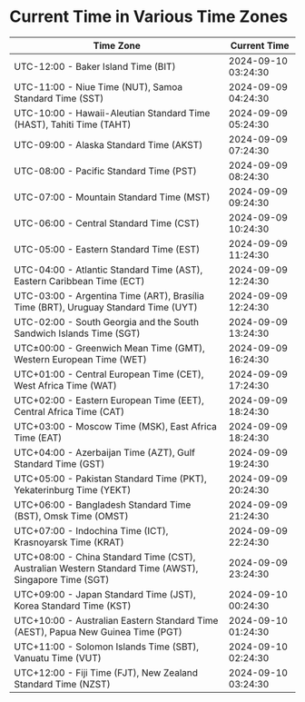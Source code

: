 # Current Time in Various Time Zones

| Time Zone | Current Time |
|-----------|--------------|
| UTC-12:00 - Baker Island Time (BIT) | 2024-09-10 03:24:30 |
| UTC-11:00 - Niue Time (NUT), Samoa Standard Time (SST) | 2024-09-09 04:24:30 |
| UTC-10:00 - Hawaii-Aleutian Standard Time (HAST), Tahiti Time (TAHT) | 2024-09-09 05:24:30 |
| UTC-09:00 - Alaska Standard Time (AKST) | 2024-09-09 07:24:30 |
| UTC-08:00 - Pacific Standard Time (PST) | 2024-09-09 08:24:30 |
| UTC-07:00 - Mountain Standard Time (MST) | 2024-09-09 09:24:30 |
| UTC-06:00 - Central Standard Time (CST) | 2024-09-09 10:24:30 |
| UTC-05:00 - Eastern Standard Time (EST) | 2024-09-09 11:24:30 |
| UTC-04:00 - Atlantic Standard Time (AST), Eastern Caribbean Time (ECT) | 2024-09-09 12:24:30 |
| UTC-03:00 - Argentina Time (ART), Brasília Time (BRT), Uruguay Standard Time (UYT) | 2024-09-09 12:24:30 |
| UTC-02:00 - South Georgia and the South Sandwich Islands Time (SGT) | 2024-09-09 13:24:30 |
| UTC±00:00 - Greenwich Mean Time (GMT), Western European Time (WET) | 2024-09-09 16:24:30 |
| UTC+01:00 - Central European Time (CET), West Africa Time (WAT) | 2024-09-09 17:24:30 |
| UTC+02:00 - Eastern European Time (EET), Central Africa Time (CAT) | 2024-09-09 18:24:30 |
| UTC+03:00 - Moscow Time (MSK), East Africa Time (EAT) | 2024-09-09 18:24:30 |
| UTC+04:00 - Azerbaijan Time (AZT), Gulf Standard Time (GST) | 2024-09-09 19:24:30 |
| UTC+05:00 - Pakistan Standard Time (PKT), Yekaterinburg Time (YEKT) | 2024-09-09 20:24:30 |
| UTC+06:00 - Bangladesh Standard Time (BST), Omsk Time (OMST) | 2024-09-09 21:24:30 |
| UTC+07:00 - Indochina Time (ICT), Krasnoyarsk Time (KRAT) | 2024-09-09 22:24:30 |
| UTC+08:00 - China Standard Time (CST), Australian Western Standard Time (AWST), Singapore Time (SGT) | 2024-09-09 23:24:30 |
| UTC+09:00 - Japan Standard Time (JST), Korea Standard Time (KST) | 2024-09-10 00:24:30 |
| UTC+10:00 - Australian Eastern Standard Time (AEST), Papua New Guinea Time (PGT) | 2024-09-10 01:24:30 |
| UTC+11:00 - Solomon Islands Time (SBT), Vanuatu Time (VUT) | 2024-09-10 02:24:30 |
| UTC+12:00 - Fiji Time (FJT), New Zealand Standard Time (NZST) | 2024-09-10 03:24:30 |
